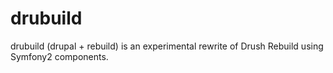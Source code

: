 drubuild
==============

drubuild (drupal + rebuild) is an experimental rewrite of Drush Rebuild using Symfony2 components.
